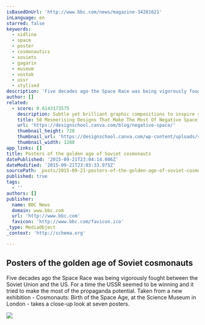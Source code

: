 ```yaml
---
isBasedOnUrl: 'http://www.bbc.com/news/magazine-34281621'
inLanguage: en
starred: false
keywords:
  - sidlina
  - space
  - poster
  - cosmonautics
  - soviets
  - gagarin
  - museum
  - vostok
  - ussr
  - stylised
description: 'Five decades ago the Space Race was being vigorously fought between the Soviet Union and the US. For a time the USSR seemed to be winning and it tried to make the most of the propaganda potential. Taken from a new exhibition - Cosmonauts: Birth of the Space Age, at the Science Museum in London - takes a close-up look at seven posters.'
author: []
related:
  - score: 0.6143173575
    description: Subtle yet brilliant graphic compositions to inspire you.
    title: 50 Mesmerising Designs That Make The Most Of Negative Space - Design School
    url: 'https://designschool.canva.com/blog/negative-space/'
    thumbnail_height: 720
    thumbnail_url: 'https://designschool.canva.com/wp-content/uploads/sites/2/2015/07/50-Mesmerising-Designs-That-Make-The-Most-Of-Negative-Space_Facebook.png'
    thumbnail_width: 1280
app_links: []
title: Posters of the golden age of Soviet cosmonauts
datePublished: '2015-09-21T23:04:14.006Z'
dateModified: '2015-09-21T23:03:33.975Z'
sourcePath: _posts/2015-09-21-posters-of-the-golden-age-of-soviet-cosmonauts-bbc-news.md
published: true
tags:
  - ''
authors: []
publisher:
  name: BBC News
  domain: www.bbc.com
  url: 'http://www.bbc.com'
  favicon: 'http://www.bbc.com/favicon.ico'
_type: MediaObject
_context: 'http://schema.org'

---
```

<article style=""><h1>Posters of the golden age of Soviet cosmonauts</h1><p>Five decades ago the Space Race was being vigorously fought between the Soviet Union and the US. For a time the USSR seemed to be winning and it tried to make the most of the propaganda potential. Taken from a new exhibition - Cosmonauts: Birth of the Space Age, at the Science Museum in London - takes a close-up look at seven posters.</p><img src="http://ichef.bbci.co.uk/news/1024/cpsprodpb/F942/production/_85601836_1024-poster-6-a.jpg" /></article>